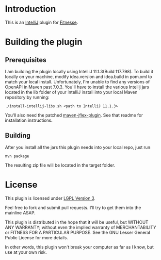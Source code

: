 Introduction
===========

This is an [IntelliJ] plugin for [Fitnesse].

[IntelliJ]: http://www.jetbrains.com/idea/
[Fitnesse]: http://www.fitnesse.org/


Building the plugin
===================

Prerequisites
-------------
I am building the plugin locally using IntelliJ 11.1.3(Build 117.798). To build it locally on your machine, modify idea.version and idea.build in pom.xml to match your local install. Unfortunately, I'm unable to find any versions of OpenAPI in Maven past 7.0.3. You'll have to install the various Intellij jars located in the lib folder of your IntelliJ install into your local Maven repository by running:

    ./install-intellij-libs.sh <path to IntelliJ 11.1.3>

You'll also need the patched [maven-jflex-plugin]. See that readme for installation instructions.

[maven-jflex-plugin]: https://github.com/gshakhn/maven-jflex-plugin

Building
--------

After you install all the jars this plugin needs into your local repo, just run

    mvn package

The resulting zip file will be located in the target folder.

License
=======

This plugin is licensed under [LGPL Version 3].

Feel free to fork and submit pull requests. I'll try to get them into the mainline ASAP.


This plugin is distributed in the hope that it will be useful, but WITHOUT ANY WARRANTY; without even the implied warranty of MERCHANTABILITY or FITNESS FOR A PARTICULAR PURPOSE. See the GNU Lesser General Public License for more details.

In other words, this plugin won't break your computer as far as I know, but use at your own risk.

[LGPL Version 3]: http://www.gnu.org/licenses/lgpl-3.0.txt